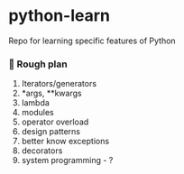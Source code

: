 # python-learn
Repo for learning specific features of Python

### :notebook: Rough plan

1. Iterators/generators
2. \*args, **kwargs
3. lambda
4. modules
5. operator overload
6. design patterns
7. better know exceptions
8. decorators
9. system programming - ?
